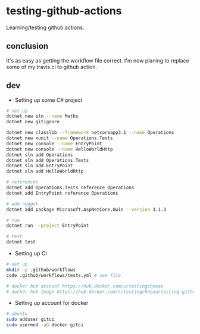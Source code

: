 # testing-github-actions

Learning/testing github actions.

## conclusion

It's as easy as getting the workflow file correct. I'm now planing to replace some of my travis.ci to github action.

## dev

- Setting up some C# project

```bash
# set up
dotnet new sln --name Maths
dotnet new gitignore

dotnet new classlib --framework netcoreapp3.1 --name Operations
dotnet new xunit --name Operations.Tests
dotnet new console --name EntryPoint
dotnet new console --name HelloWorldHttp
dotnet sln add Operations
dotnet sln add Operations.Tests
dotnet sln add EntryPoint
dotnet sln add HelloWorldHttp

# references
dotnet add Operations.Tests reference Operations
dotnet add EntryPoint reference Operations

# add nugget
dotnet add package Microsoft.AspNetCore.Owin --version 3.1.3

# run
dotnet run --project EntryPoint

# test
dotnet test
```

- Setting up CI

```bash
# set up
mkdir -p .github/workflows
code .github/workflows/tests.yml # see file

# docker hub account https://hub.docker.com/u/testingchneau
# docker hub image https://hub.docker.com/r/testingchneau/testing-github-actions/tags
```

- Setting up account for docker

```bash
# ubuntu
sudo adduser gitci
sudo usermod -aG docker gitci
```
